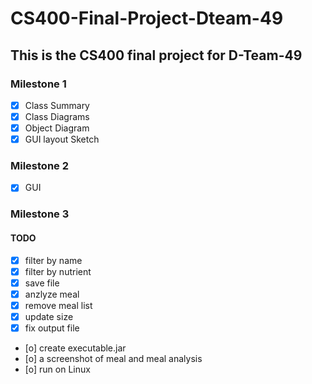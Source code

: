 # CS400-Final-Project-Dteam-49
## This is the CS400 final project for D-Team-49
### Milestone 1
- [x] Class Summary
- [x] Class Diagrams
- [x] Object Diagram
- [x] GUI layout Sketch
### Milestone 2
- [x] GUI 
### Milestone 3
#### TODO
- [x] filter by name
- [x] filter by nutrient
- [x] save file
- [x] anzlyze meal
- [x] remove meal list
- [x] update size
- [x] fix output file
- [o] create executable.jar
- [o] a screenshot of meal and meal analysis
- [o] run on Linux
